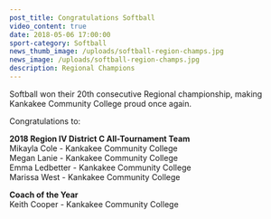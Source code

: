 ```yaml
---
post_title: Congratulations Softball
video_content: true
date: 2018-05-06 17:00:00
sport-category: Softball
news_thumb_image: /uploads/softball-region-champs.jpg
news_image: /uploads/softball-region-champs.jpg
description: Regional Champions
---
```


Softball won their 20th consecutive Regional championship, making Kankakee Community College proud once again.&nbsp;

Congratulations to:

**2018 Region IV District C All-Tournament Team**<br>Mikayla Cole - Kankakee Community College<br>Megan Lanie - Kankakee Community College<br>Emma Ledbetter - Kankakee Community College<br>Marissa West - Kankakee Community College

**Coach of the Year**<br>Keith Cooper - Kankakee Community College
